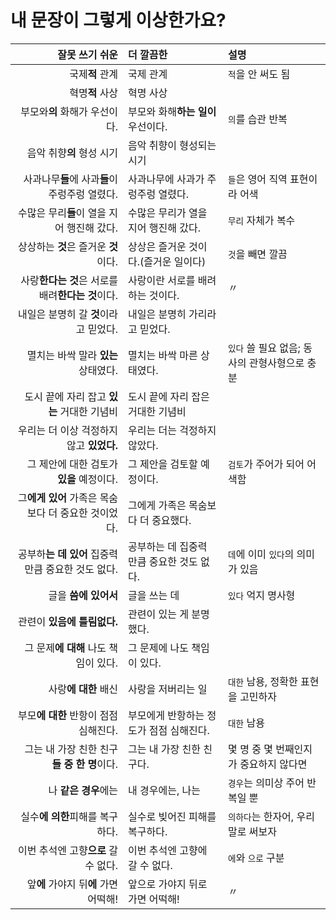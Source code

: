 # 내 문장이 그렇게 이상한가요?

| 잘못 쓰기 쉬운                                      | 더 깔끔한                                 | 설명                                          |
| ---:                                                | :---                                      | :---                                          |
| 국제**적** 관계                                     | 국제 관계                                 | `적`을 안 써도 됨                             |
| 혁명**적** 사상                                     | 혁명 사상                                 |                                               |
| 부모와**의** 화해가 우선이다.                       | 부모와 화해**하는 일이** 우선이다.        | `의`를 습관 반복                              |
| 음악 취향**의** 형성 시기                           | 음악 취향이 형성되는 시기                 |                                               |
| 사과나무**들**에 사과**들**이 주렁주렁 열렸다.      | 사과나무에 사과가 주렁주렁 열렸다.        | `들`은 영어 직역 표현이라 어색                |
| 수많은 무리**들**이 열을 지어 행진해 갔다.          | 수많은 무리가 열을 지어 행진해 갔다.      | `무리` 자체가 복수                            |
| 상상하는 **것**은 즐거운 **것**이다.                | 상상은 즐거운 것이다.(즐거운 일이다)      | `것`을 빼면 깔끔                              |
| 사랑**한다는 것**은 서로를 배려**한다는 것**이다.   | 사랑이란 서로를 배려하는 것이다.          | 〃                                            |
| 내일은 분명히 갈 **것**이라고 믿었다.               | 내일은 분명히 가리라고 믿었다.            |                                               |
| 멸치는 바싹 말라 **있는** 상태였다.                 | 멸치는 바싹 마른 상태였다.                | `있다` 쓸 필요 없음; 동사의 관형사형으로 충분 |
| 도시 끝에 자리 잡고 **있는** 거대한 기념비          | 도시 끝에 자리 잡은 거대한 기념비         |                                               |
| 우리는 더 이상 걱정하지 않고 **있었다.**            | 우리는 더는 걱정하지 않았다.              |                                               |
| 그 제안에 대한 검토가 **있을** 예정이다.            | 그 제안을 검토할 예정이다.                | `검토`가 주어가 되어 어색함                   |
| 그**에게 있어** 가족은 목숨보다 더 중요한 것이었다. | 그에게 가족은 목숨보다 더 중요했다.       |                                               |
| 공부하**는 데 있어** 집중력만큼 중요한 것도 없다.   | 공부하는 데 집중력 만큼 중요한 것도 없다. | `데`에 이미 `있다`의 의미가 있음              |
| 글을 **씀에 있어서**                                | 글을 쓰는 데                              | `있다` 억지 명사형                            |
| 관련이 **있음에 틀림없다.**                         | 관련이 있는 게 분명했다.                  |                                               |
| 그 문제**에 대해** 나도 책임이 있다.                | 그 문제에 나도 책임이 있다.               |                                               |
| 사랑**에 대한** 배신                                | 사랑을 저버리는 일                        | `대한` 남용, 정확한 표현을 고민하자           |
| 부모**에 대한** 반항이 점점 심해진다.               | 부모에게 반항하는 정도가 점점 심해진다.   | `대한` 남용                                   |
| 그는 내 가장 친한 친구**들 중 한 명**이다.          | 그는 내 가장 친한 친구다.                 | 몇 명 중 몇 번째인지가 중요하지 않다면        |
| 나 **같은 경우**에는                                | 내 경우에는, 나는                         | `경우`는 의미상 주어 반복일 뿐                |
| 실수**에 의한**피해를 복구하다.                     | 실수로 빚어진 피해를 복구하다.            | `의하다`는 한자어, 우리말로 써보자            |
| 이번 추석엔 고향**으로** 갈 수 없다.                | 이번 추석엔 고향에 갈 수 없다.            | `에`와 `으로` 구분                            |
| 앞**에** 가야지 뒤**에** 가면 어떡해!               | 앞으로 가야지 뒤로 가면 어떡해!           | 〃                                            |
